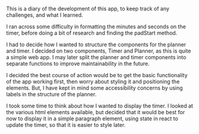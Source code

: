This is a diary of the development of this app, to keep track of any challenges, and what I learned.

I ran across some difficulty in formatting the minutes and seconds on the timer, before doing a bit of research and finding the padStart method.

I had to decide how I wanted to structure the components for the planner and timer. I decided on two components, Timer and Planner, as this is quite a simple web app. I may later split the planner and timer components into separate functions to improve maintainability in the future.

I decided the best course of action would be to get the basic functionality of the app working first, then worry about styling it and positioning the elements. But, I have kept in mind some accessibility concerns by using labels in the structure of the planner.

I took some time to think about how I wanted to display the timer. I looked at the various html elements available, but decided that it would be best for now to display it in a simple paragraph element, using state in react to update the timer, so that it is easier to style later.
